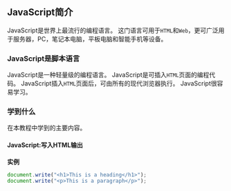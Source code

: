 ## JavaScript简介

JavaScript是世界上最流行的编程语言。
这门语言可用于`HTML`和`Web`，更可广泛用于服务器，PC，笔记本电脑，平板电脑和智能手机等设备。


### JavaScript是脚本语言

JavaScript是一种轻量级的编程语言。
JavaScript是可插入`HTML`页面的编程代码。
JavaScript插入`HTML`页面后，可由所有的现代浏览器执行。
JavaScript很容易学习。

### 学到什么

在本教程中学到的主要内容。

#### JavaScript:写入HTML输出 

**实例**
```javascript
document.write("<h1>This is a heading</h1>");
document.write("<p>This is a paragraph</p>");
```